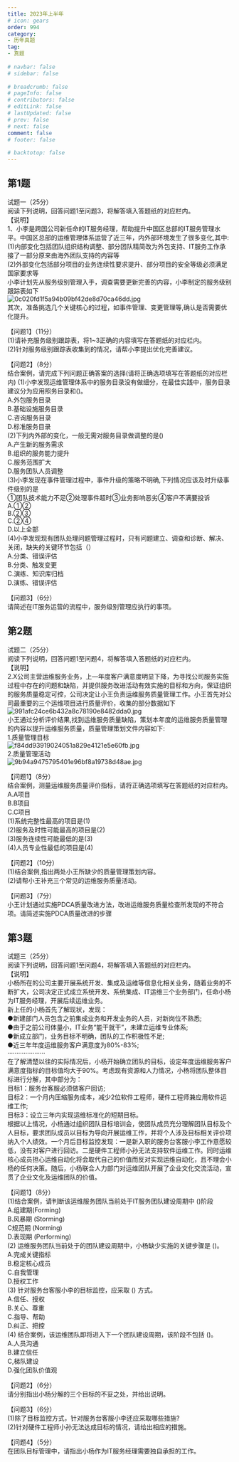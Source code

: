```yaml
---  
title: 2023年上半年  
# icon: gears  
order: 994  
category:  
- 历年真题  
tag:  
- 真题  
  
# navbar: false  
# sidebar: false  
  
# breadcrumb: false  
# pageInfo: false  
# contributors: false  
# editLink: false  
# lastUpdated: false  
# prev: false  
# next: false  
comment: false  
# footer: false  
  
# backtotop: false  
---  
```

## 第1题 ##

试题一（25分）  
阅读下列说明，回答问题1至问题3，将解答填入答题纸的对应栏内。  
【说明】  
1、小李是跨国公司新任命的IT服务经理，帮助提升中国区总部的IT服务管理水平。中国区总部的运维管理体系运营了近三年，内外部环境发生了很多变化,其中:  
(1)内部变化包括团队组织结构调整、部分团队精简改为外包支持、IT服务工作承接了一部分原来由海外团队支持的内容等  
(2)外部变化包括部分项目的业务连续性要求提升、部分项目的安全等级必须满足国家要求等  
小李计划先从服务级别管理入手，调查需要更新完善的内容，小李制定的服务级别跟踪表如下  
![0c020fd1f5a94b09bf42de8d70ca46dd.jpg][]  
其次，准备挑选几个关键核心的过程，如事件管理、变更管理等,确认是否需要优化提升。  
  
【问题1】（11分）  
(1)请补充服务级别跟踪表，将1~3正确的内容填写在答题纸的对应栏内。  
(2)针对服务级别跟踪表收集到的情况，请帮小李提出优化完善建议。  
  
【问题2】（8分）  
结合案例，请完成下列问题正确答案的选择(请将正确选项填写在答题纸的对应栏内) (1)小李发现运维管理体系中的服务目录没有做细分，在最佳实践中，服务目录建议分为应用照务目录和()。  
A.外包服务目录  
B.基础设施服务目录  
C.咨询服务目录  
D.标准服务目录  
(2)下列内外部的变化，一般无需对服务目录做调整的是()  
A.产生新的服务需求  
B.组织的服务能力提升  
C.服务范围扩大  
D.服务团队人员调整  
(3)小李发现在事件管理过程中，事件升级的策略不明确,下列情况应该及时升级事件级别的是  
①团队技术能力不足②处理事件超时③业务影响恶劣④客户不满要投诉  
A.①②  
B.②③  
C.②④  
D.以上全部  
(4)小李发现现有团队处理问题管理过程时，只有问题建立、调查和诊断、解决、关闭，缺失的关键环节包括（）  
A.分类、错误评估  
B.分类、触发变更  
C.演练、知识库归档  
D.演练、错误评估  
  
【问题3】（6分）  
请简述在IT服务运营的流程中，服务级别管理应执行的事项。  


## 第2题 ##

试题二（25分）  
阅读下列说明，回答问题1至问题4，将解答填入答题纸的对应栏内。  
【说明】  
2.X公司主营运维服务业务，上—年度客户满意度明显下降，为寻找公司服务实施过程中存在的问题和缺陷，并提供服务改进活动有效实施的目标和方向，保证组织的服务质量稳定可控，公司决定让小王负责运维服务质量管理工作。小王首先对公司最重要的三个运维项目进行质量评价，收集的部分数据如下  
![991afc24ce6b432a8c78190e8482dda0.jpg][]  
小王通过分析评价结果,找到运维服务质量缺陷，策划本年度的运维服务质量管理的内容以提升运维服务质量，质量管理策划文件内容如下:  
1.质量管理目标  
![f84dd93919024051a829e4121e5e60fb.jpg][]  
2.质量管理活动  
![9b94a9475795401e96bf8a19738d48ae.jpg][]  
  
【问题1】（8分）  
结合案例，测量运维服务质量评价指标，请将正确选项填写在答题纸的对应栏内。  
A.A项目  
B.B项目  
C.C项目  
(1)系统完整性最高的项目是(1)  
(2)服务及时性可能最高的项目是(2)  
(3)服务连续性可能最低的是(3)  
(4)人员专业性最低的项目是(4)  
  
【问题2】（10分）  
(1)结合案例,指出两处小王所缺少的质量管理策划内容。  
(2)请帮小王补充三个常见的运维服务质量活动。  
  
【问题3】（7分）  
小王计划通过实施PDCA质量改进方法，改进运维服务质量检查所发现的不符合项。请简述实施PDCA质量改进的步骤  


## 第3题 ##

试题三（25分）  
阅读下列说明，回答问题1至问题4，将解答填入答题纸的对应栏内。  
【说明】  
小杨所在的公司主要开展系统开发、集成及运维等信息化相关业务，随着业务的不断扩大，公司决定正式成立系统开发、系统集成、IT运维三个业务部门，任命小杨为IT服务经理，开展后续运维业务。  
新上任的小杨首先了解现状，发现：  
●新建部门人员包含之前集成业务和开发业务的人员，对新岗位不熟悉;  
●由于之前公司体量小，IT业务“能干就干”，未建立运维专业体系;  
●新成立部门，业务目标不明确，团队的工作积极性不足;  
●近三年年度运维服务客户满意度为80%-83%;  
·····················  
在了解清楚以往的实际情况后，小杨开始确立团队的目标，设定年度运维服务客户满意度指标的目标值均大于90%。考虑现有资源和人力情况，小杨将团队整体目标进行分解，其中部分为：  
目标1：服务台客服必须做客户回访;  
目标2：一个月内压缩服务成本，减少2位软件工程师，硬件工程师兼应用软件运维工作;  
目标3：设立三年内实现运维标准化的短期目标。  
根据以上情况，小杨通过组织团队目标培训会，使团队成员充分理解团队目标及个人目标，要求团队成员以目标为导向开展运维工作，并将个人涉及目标相关评价项纳入个人绩效。一个月后目标监控发现：一是新入职的服务台客服小李工作意愿较低，没有对客户进行回访。二是硬件工程师小孙无法支持软件运维工作。同时运维核心成员担心运维自动化将会取代自己的价值而反对实现运维自动化，且不理会小杨的任何决策。随后，小杨联合人力部门对运维团队开展了企业文化交流活动，宣贯了企业文化及运维团队的价值。  
  
【问题1】（8分）  
(1)结合案例，请判断该运维服务团队当前处于IT服务团队建设周期中 ()阶段  
A.组建期(Forming)  
B.风暴期 (Storming)  
C规范期 (Norming)  
D.表现期 (Performing)  
(2) 运维服务团队当前处于的团队建设周期中，小杨缺少实施的关键步骤是 ()。  
A.完成关键指标  
B.稳定核心成员  
C.自我管理  
D.授权工作  
(3) 针对服务台客服小李的目标监控，应采取 () 方式。  
A.信任、授权  
B.关心、尊重  
C.指导、帮助  
D.纠正、把控  
(4) 结合案例，该运维团队即将进入下一个团队建设周期，该阶段不包括 ()。  
A.人员沟通  
B.建立信任  
C,梯队建设  
D.强化团队价值观  
  
【问题2】（6分）  
请分别指出小杨分解的三个目标的不妥之处，并给出说明。  
  
【问题3】（6分）  
(1)除了目标监控方式，针对服务台客服小李还应采取哪些措施?  
(2)针对硬件工程师小孙无法达成目标的情况，请给出相应的措施。  
  
【问题4】（5分）  
在团队目标管理中，请指出小杨作为IT服务经理需要独自承担的工作。  



[0c020fd1f5a94b09bf42de8d70ca46dd.jpg]: https://www.xkxxkx.cn/file/exam/software/系统规划与管理师/案例/第1题/0c020fd1f5a94b09bf42de8d70ca46dd.jpg
[991afc24ce6b432a8c78190e8482dda0.jpg]: https://www.xkxxkx.cn/file/exam/software/系统规划与管理师/案例/第2题/991afc24ce6b432a8c78190e8482dda0.jpg
[f84dd93919024051a829e4121e5e60fb.jpg]: https://www.xkxxkx.cn/file/exam/software/系统规划与管理师/案例/第2题/f84dd93919024051a829e4121e5e60fb.jpg
[9b94a9475795401e96bf8a19738d48ae.jpg]: https://www.xkxxkx.cn/file/exam/software/系统规划与管理师/案例/第2题/9b94a9475795401e96bf8a19738d48ae.jpg
